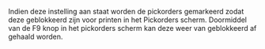 Indien deze instelling aan staat worden de pickorders gemarkeerd zodat deze geblokkeerd zijn voor printen in het Pickorders scherm. Doormiddel van de F9 knop in het pickorders scherm kan deze weer van geblokkeerd af gehaald worden.